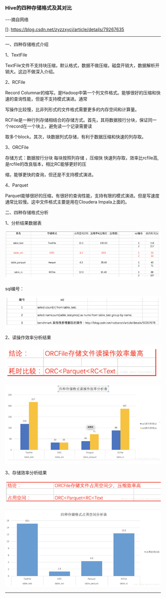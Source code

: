 ### Hive的四种存储格式及其对比

---摘自网络

[]: https://blog.csdn.net/zyzzxycj/article/details/79267635

------

一、四种存储格式介绍

1、TextFile

 TextFile文件不支持块压缩，默认格式，数据不做压缩，磁盘开销大，数据解析开销大。这边不做深入介绍。

2、RCFile

 Record Columnar的缩写。是Hadoop中第一个列文件格式。能够很好的压缩和快速的查询性能，但是不支持模式演进。通常

写操作比较慢，比非列形式的文件格式需要更多的内存空间和计算量。

 RCFile是一种行列存储相结合的存储方式。首先，其将数据按行分块，保证同一个record在一个块上，避免读一个记录需要读

取多个block。其次，块数据列式存储，有利于数据压缩和快速的列存取。

3、ORCFile

 存储方式：数据按行分块 每块按照列存储 ，压缩快 快速列存取，效率比rcfile高,是rcfile的改良版本，相比RC能够更好的压

缩，能够更快的查询，但还是不支持模式演进。

4、Parquet

 Parquet能够很好的压缩，有很好的查询性能，支持有限的模式演进。但是写速度通常比较慢。这中文件格式主要是用在Cloudera Impala上面的。



二、四种存储格式分析

1、分析结果数据表

![img](img/20180801102404.png)

sql编号：

![img](img/20180801102540.png)

2、读操作效率分析结果

![img](img/20180801102613.png)

![img](img/20180801102655.png)

3、存储效率分析结果

![img](img/20180801102737.png)

![img](img/20180801102804.png)

------


